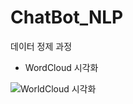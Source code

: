 # ChatBot_NLP
데이터 정제 과정

* WordCloud 시각화

![WorldCloud 시각화](https://user-images.githubusercontent.com/48276595/125764558-10490d55-8f11-44ea-8769-57f85201e241.png)
